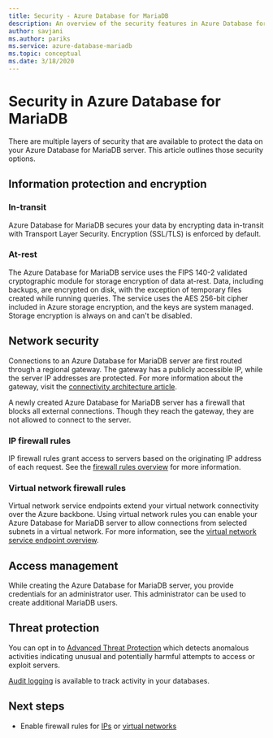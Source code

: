 ```yaml
---
title: Security - Azure Database for MariaDB
description: An overview of the security features in Azure Database for MariaDB.
author: savjani
ms.author: pariks
ms.service: azure-database-mariadb
ms.topic: conceptual
ms.date: 3/18/2020
---
```


# Security in Azure Database for MariaDB

There are multiple layers of security that are available to protect the data on your Azure Database for MariaDB server. This article outlines those security options.

## Information protection and encryption

### In-transit
Azure Database for MariaDB secures your data by encrypting data in-transit with Transport Layer Security. Encryption (SSL/TLS) is enforced by default.

### At-rest
The Azure Database for MariaDB service uses the FIPS 140-2 validated cryptographic module for storage encryption of data at-rest. Data, including backups, are encrypted on disk, with the exception of temporary files created while running queries. The service uses the AES 256-bit cipher included in Azure storage encryption, and the keys are system managed. Storage encryption is always on and can't be disabled.


## Network security
Connections to an Azure Database for MariaDB server are first routed through a regional gateway. The gateway has a publicly accessible IP, while the server IP addresses are protected. For more information about the gateway, visit the [connectivity architecture article](concepts-connectivity-architecture.md).  

A newly created Azure Database for MariaDB server has a firewall that blocks all external connections. Though they reach the gateway, they are not allowed to connect to the server. 

### IP firewall rules
IP firewall rules grant access to servers based on the originating IP address of each request. See the [firewall rules overview](concepts-firewall-rules.md) for more information.

### Virtual network firewall rules
Virtual network service endpoints extend your virtual network connectivity over the Azure backbone. Using virtual network rules you can enable your Azure Database for MariaDB server to allow connections from selected subnets in a virtual network. For more information, see the [virtual network service endpoint overview](concepts-data-access-security-vnet.md).


## Access management

While creating the Azure Database for MariaDB server, you provide credentials for an administrator user. This administrator can be used to create additional MariaDB users.


## Threat protection

You can opt in to [Advanced Threat Protection](concepts-data-access-and-security-threat-protection.md) which detects anomalous activities indicating unusual and potentially harmful attempts to access or exploit servers.

[Audit logging](concepts-audit-logs.md) is available to track activity in your databases. 


## Next steps
- Enable firewall rules for [IPs](concepts-firewall-rules.md) or [virtual networks](concepts-data-access-security-vnet.md)